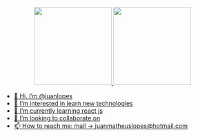 <div align="center">
  <a href="https://github.com/juanlopes">
  <img height="180em" src="https://github-readme-stats.vercel.app/api?username=juanlopes&show_icons=true&theme=dracula&include_all_commits=true&count_private=true"/>
  <img height="180em" src="https://github-readme-stats.vercel.app/api/top-langs/?username=juanlopes&layout=compact&langs_count=7&theme=dracula"/>
</div>

- 👋 Hi, I’m @juanlopes
- 👀 I’m interested in learn new technologies
- 🌱 I’m currently learning react js
- 💞️ I’m looking to collaborate on 
- 📫 How to reach me: mail -> juanmatheuslopes@hotmail.com

<!---
juanlopes/juanlopes is a ✨ special ✨ repository because its `README.md` (this file) appears on your GitHub profile.
You can click the Preview link to take a look at your changes.
--->

